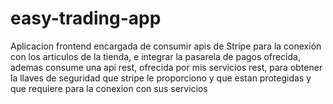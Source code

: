 # easy-trading-app

Aplicacion frontend encargada de consumir apis de Stripe para la conexión con los articulos de la tienda, e integrar la pasarela de pagos ofrecida, ademas consume una api rest, ofrecida por mis servicios rest, para obtener la llaves de seguridad que stripe le proporciono y que estan protegidas y que requiere para la conexion con sus servicios
